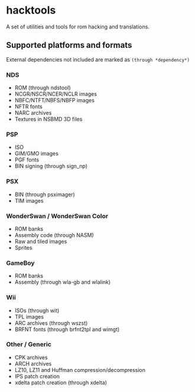 # hacktools
A set of utilities and tools for rom hacking and translations.

## Supported platforms and formats
External dependencies not included are marked as `(through *dependency*)`
### NDS
- ROM (through ndstool)
- NCGR/NSCR/NCER/NCLR images
- NBFC/NTFT/NBFS/NBFP images
- NFTR fonts
- NARC archives
- Textures in NSBMD 3D files
### PSP
- ISO
- GIM/GMO images
- PGF fonts
- BIN signing (through sign_np)
### PSX
- BIN (through psximager)
- TIM images
### WonderSwan / WonderSwan Color
- ROM banks
- Assembly code (through NASM)
- Raw and tiled images
- Sprites
### GameBoy
- ROM banks
- Assembly (through wla-gb and wlalink)
### Wii
- ISOs (through wit)
- TPL images
- ARC archives (through wszst)
- BRFNT fonts (through brfnt2tpl and wimgt)
### Other / Generic
- CPK archives
- ARCH archives
- LZ10, LZ11 and Huffman compression/decompression
- IPS patch creation
- xdelta patch creation (through xdelta)
